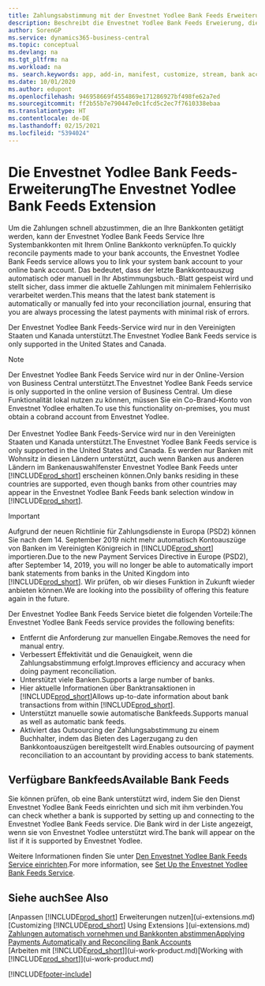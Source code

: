```yaml
---
title: Zahlungsabstimmung mit der Envestnet Yodlee Bank Feeds Erweiterung
description: Beschreibt die Envestnet Yodlee Bank Feeds Erweierung, die die Bankkonten verknüpft, sodass Sie schnell Zahlungen abgleichen können.
author: SorenGP
ms.service: dynamics365-business-central
ms.topic: conceptual
ms.devlang: na
ms.tgt_pltfrm: na
ms.workload: na
ms. search.keywords: app, add-in, manifest, customize, stream, bank account link
ms.date: 10/01/2020
ms.author: edupont
ms.openlocfilehash: 946958669f4554869e171286927bf498fe62a7ed
ms.sourcegitcommit: ff2b55b7e790447e0c1fcd5c2ec7f7610338ebaa
ms.translationtype: HT
ms.contentlocale: de-DE
ms.lasthandoff: 02/15/2021
ms.locfileid: "5394024"
---
```

# <a name="the-envestnet-yodlee-bank-feeds-extension"></a><span data-ttu-id="6a930-103">Die Envestnet Yodlee Bank Feeds-Erweiterung</span><span class="sxs-lookup"><span data-stu-id="6a930-103">The Envestnet Yodlee Bank Feeds Extension</span></span>

<span data-ttu-id="6a930-104">Um die Zahlungen schnell abzustimmen, die an Ihre Bankkonten getätigt werden, kann der Envestnet Yodlee Bank Feeds Service Ihre Systembankkonten mit Ihrem Online Bankkonto verknüpfen.</span><span class="sxs-lookup"><span data-stu-id="6a930-104">To quickly reconcile payments made to your bank accounts, the Envestnet Yodlee Bank Feeds service allows you to link your system bank account to your online bank account.</span></span> <span data-ttu-id="6a930-105">Das bedeutet, dass der letzte Bankkontoauszug automatisch oder manuell in Ihr Abstimmungsbuch.-Blatt gespeist wird und stellt sicher, dass immer die aktuelle Zahlungen mit minimalem Fehlerrisiko verarbeitet werden.</span><span class="sxs-lookup"><span data-stu-id="6a930-105">This means that the latest bank statement is automatically or manually fed into your reconciliation journal, ensuring that you are always processing the latest payments with minimal risk of errors.</span></span>

<span data-ttu-id="6a930-106">Der Envestnet Yodlee Bank Feeds-Service wird nur in den Vereinigten Staaten und Kanada unterstützt.</span><span class="sxs-lookup"><span data-stu-id="6a930-106">The Envestnet Yodlee Bank Feeds service is only supported in the United States and Canada.</span></span>

> [!NOTE]
> <span data-ttu-id="6a930-107">Der Envestnet Yodlee Bank Feeds Service wird nur in der Online-Version von Business Central unterstützt.</span><span class="sxs-lookup"><span data-stu-id="6a930-107">The Envestnet Yodlee Bank Feeds service is only supported in the online version of Business Central.</span></span> <span data-ttu-id="6a930-108">Um diese Funktionalität lokal nutzen zu können, müssen Sie ein Co-Brand-Konto von Envestnet Yodlee erhalten.</span><span class="sxs-lookup"><span data-stu-id="6a930-108">To use this functionality on-premises, you must obtain a cobrand account from Envestnet Yodlee.</span></span><br /><br />
> <span data-ttu-id="6a930-109">Der Envestnet Yodlee Bank Feeds-Service wird nur in den Vereinigten Staaten und Kanada unterstützt.</span><span class="sxs-lookup"><span data-stu-id="6a930-109">The Envestnet Yodlee Bank Feeds service is only supported in the United States and Canada.</span></span>
> <span data-ttu-id="6a930-110">Es werden nur Banken mit Wohnsitz in diesen Ländern unterstützt, auch wenn Banken aus anderen Ländern im Bankenauswahlfenster Envestnet Yodlee Bank Feeds unter [!INCLUDE[prod_short](includes/prod_short.md)] erscheinen können.</span><span class="sxs-lookup"><span data-stu-id="6a930-110">Only banks residing in these countries are supported, even though banks from other countries may appear in the Envestnet Yodlee Bank Feeds bank selection window in [!INCLUDE[prod_short](includes/prod_short.md)].</span></span>

> [!IMPORTANT]
> <span data-ttu-id="6a930-111">Aufgrund der neuen Richtlinie für Zahlungsdienste in Europa (PSD2) können Sie nach dem 14. September 2019 nicht mehr automatisch Kontoauszüge von Banken im Vereinigten Königreich in [!INCLUDE[prod_short](includes/prod_short.md)] importieren.</span><span class="sxs-lookup"><span data-stu-id="6a930-111">Due to the new Payment Services Directive in Europe (PSD2), after September 14, 2019, you will no longer be able to automatically import bank statements from banks in the United Kingdom into [!INCLUDE[prod_short](includes/prod_short.md)].</span></span> <span data-ttu-id="6a930-112">Wir prüfen, ob wir dieses Funktion in Zukunft wieder anbieten können.</span><span class="sxs-lookup"><span data-stu-id="6a930-112">We are looking into the possibility of offering this feature again in the future.</span></span>

<span data-ttu-id="6a930-113">Der Envestnet Yodlee Bank Feeds Service bietet die folgenden Vorteile:</span><span class="sxs-lookup"><span data-stu-id="6a930-113">The Envestnet Yodlee Bank Feeds service provides the following benefits:</span></span>

* <span data-ttu-id="6a930-114">Entfernt die Anforderung zur manuellen Eingabe.</span><span class="sxs-lookup"><span data-stu-id="6a930-114">Removes the need for manual entry.</span></span>
* <span data-ttu-id="6a930-115">Verbessert Effektivität und die Genauigkeit, wenn die Zahlungsabstimmung erfolgt.</span><span class="sxs-lookup"><span data-stu-id="6a930-115">Improves efficiency and accuracy when doing payment reconciliation.</span></span>
* <span data-ttu-id="6a930-116">Unterstützt viele Banken.</span><span class="sxs-lookup"><span data-stu-id="6a930-116">Supports a large number of banks.</span></span>
* <span data-ttu-id="6a930-117">Hier aktuelle Informationen über Banktransaktionen in [!INCLUDE[prod_short](includes/prod_short.md)]</span><span class="sxs-lookup"><span data-stu-id="6a930-117">Allows up-to-date information about bank transactions from within [!INCLUDE[prod_short](includes/prod_short.md)].</span></span>
* <span data-ttu-id="6a930-118">Unterstützt manuelle sowie automatische Bankfeeds.</span><span class="sxs-lookup"><span data-stu-id="6a930-118">Supports manual as well as automatic bank feeds.</span></span>
* <span data-ttu-id="6a930-119">Aktiviert das Outsourcing der Zahlungsabstimmung zu einem Buchhalter, indem das Bieten des Lagerzugang zu den Bankkontoauszügen bereitgestellt wird.</span><span class="sxs-lookup"><span data-stu-id="6a930-119">Enables outsourcing of payment reconciliation to an accountant by providing access to bank statements.</span></span>

## <a name="available-bank-feeds"></a><span data-ttu-id="6a930-120">Verfügbare Bankfeeds</span><span class="sxs-lookup"><span data-stu-id="6a930-120">Available Bank Feeds</span></span>
<span data-ttu-id="6a930-121">Sie können prüfen, ob eine Bank unterstützt wird, indem Sie den Dienst Envestnet Yodlee Bank Feeds einrichten und sich mit ihm verbinden.</span><span class="sxs-lookup"><span data-stu-id="6a930-121">You can check whether a bank is supported by setting up and connecting to the Envestnet Yodlee Bank Feeds service.</span></span> <span data-ttu-id="6a930-122">Die Bank wird in der Liste angezeigt, wenn sie von Envestnet Yodlee unterstützt wird.</span><span class="sxs-lookup"><span data-stu-id="6a930-122">The bank will appear on the list if it is supported by Envestnet Yodlee.</span></span>

<span data-ttu-id="6a930-123">Weitere Informationen finden Sie unter [Den Envestnet Yodlee Bank Feeds Service einrichten](bank-how-setup-bank-statement-service.md).</span><span class="sxs-lookup"><span data-stu-id="6a930-123">For more information, see [Set Up the Envestnet Yodlee Bank Feeds Service](bank-how-setup-bank-statement-service.md).</span></span>

## <a name="see-also"></a><span data-ttu-id="6a930-124">Siehe auch</span><span class="sxs-lookup"><span data-stu-id="6a930-124">See Also</span></span>
<span data-ttu-id="6a930-125">[Anpassen [!INCLUDE[prod_short](includes/prod_short.md)] Erweiterungen nutzen](ui-extensions.md)  </span><span class="sxs-lookup"><span data-stu-id="6a930-125">[Customizing [!INCLUDE[prod_short](includes/prod_short.md)] Using Extensions ](ui-extensions.md)  </span></span>  
[<span data-ttu-id="6a930-126">Zahlungen automatisch vornehmen und Bankkonten abstimmen</span><span class="sxs-lookup"><span data-stu-id="6a930-126">Applying Payments Automatically and Reconciling Bank Accounts</span></span>](receivables-apply-payments-auto-reconcile-bank-accounts.md)  
<span data-ttu-id="6a930-127">[Arbeiten mit [!INCLUDE[prod_short](includes/prod_short.md)]](ui-work-product.md)</span><span class="sxs-lookup"><span data-stu-id="6a930-127">[Working with [!INCLUDE[prod_short](includes/prod_short.md)]](ui-work-product.md)</span></span>


[!INCLUDE[footer-include](includes/footer-banner.md)]